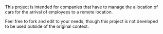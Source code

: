 This project is intended for companies that have to manage the allocation of cars for the arrival of employees to a remote location.

Feel free to fork and edit to your needs, though this project is not developed to be used outside of the original context.
